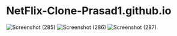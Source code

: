 # NetFlix-Clone-Prasad1.github.io
![Screenshot (285)](https://github.com/Prasad0535/NetFlix-Clone-Prasad1.github.io/assets/91623698/e28a7546-cea1-4b97-be99-f2043e85ff52)
![Screenshot (286)](https://github.com/Prasad0535/PythonDjangoProject/assets/91623698/d01e1922-3e13-4d0d-ae6c-be16c1ca3c21)
![Screenshot (287)](https://github.com/Prasad0535/NetFlix-Clone-Prasad1.github.io/assets/91623698/f5fc3f0e-1158-4b83-8a5c-d3026ad2d466)
